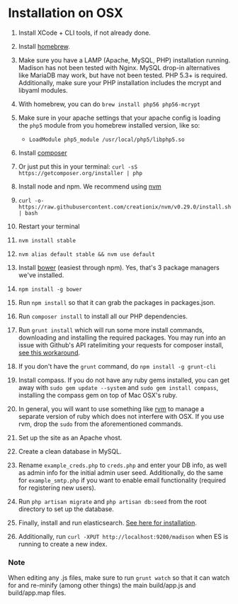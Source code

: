 # Installation on OSX

1. Install XCode + CLI tools, if not already done.

2. Install [homebrew](homebrew).

3. Make sure you have a LAMP (Apache, MySQL, PHP) installation running. Madison has not been tested
with Nginx. MySQL drop-in alternatives like MariaDB may work, but have not been tested. PHP 5.3+ is required.
Additionally, make sure your PHP installation includes the mcrypt and libyaml modules.
  1. With homebrew, you can do `brew install php56 php56-mcrypt`
  2. Make sure in your apache settings that your apache config is loading the
  `php5` module from you homebrew installed version, like so:
     * `LoadModule php5_module /usr/local/php5/libphp5.so`

4. Install [composer](composer)
  1. Or just put this in your terminal: `curl -sS https://getcomposer.org/installer | php`

5. Install node and npm. We recommend using [nvm](nvm)
  1. `curl -o- https://raw.githubusercontent.com/creationix/nvm/v0.29.0/install.sh | bash`
  2. Restart your terminal
  3. `nvm install stable`
  4. `nvm alias default stable && nvm use default`

6. Install [bower](bower) (easiest through npm). Yes, that's 3 package managers we've installed.
  1. `npm install -g bower`

7. Run `npm install` so that it can grab the packages in packages.json.

8. Run `composer install` to install all our PHP dependencies.

9. Run `grunt install` which will run some more install commands,
downloading and installing the required packages. You may run into an issue
with Github's API ratelimiting your requests for composer install, [see this
workaround](https://coderwall.com/p/kz4egw).
  1. If you don't have the `grunt` command, do `npm install -g grunt-cli`

10. Install compass. If you do not have any ruby gems installed, you can get away with
`sudo gem update --system` and `sudo gem install compass`, installing the compass gem
on top of Mac OSX's ruby.
  1. In general, you will want to use something like [rvm](rvm) to manage a separate version
  of ruby which does not interfere with OSX. If you use rvm, drop the `sudo` from
  the aforementioned commands.

11. Set up the site as an Apache vhost.

12. Create a clean database in MySQL.

13. Rename `example_creds.php` to `creds.php` and enter your DB info, as well as
admin info for the initial admin user seed. Additionally, do the same for
`example_smtp.php` if you want to enable email functionality (required for
registering new users).

12. Run `php artisan migrate` and `php artisan db:seed` from the root directory to
set up the database.

13. Finally, install and run elasticsearch. [See here for installation](elasticsearch).
  1. Additionally, run `curl -XPUT http://localhost:9200/madison` when ES is running
  to create a new index.

### Note

When editing any .js files, make sure to run `grunt watch` so that it can watch for and
re-minify (among other things) the main build/app.js and build/app.map files.

[elasticsearch]: https://gist.github.com/rajraj/1556657
[homebrew]: http://brew.sh/
[composer]: https://getcomposer.org/
[bower]: http://bower.io/
[nvm]: https://github.com/creationix/nvm
[rvm]: http://rvm.io
